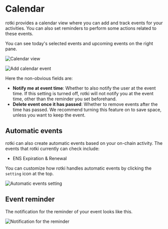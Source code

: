 # Calendar

rotki provides a calendar view where you can add and track events for your activities. You can also set reminders to perform some actions related to these events.

You can see today's selected events and upcoming events on the right pane.

![Calendar view](/images/rotki_calendar.png)

![Add calendar event](/images/rotki_add_calendar_event.png)

Here the non-obvious fields are:

- **Notify me at event time**: Whether to also notify the user at the event time. If this setting is turned off, rotki will not notify you at the event time, other than the reminder you set beforehand.
- **Delete event once it has passed**: Whether to remove events after the time has passed. We recommend turning this feature on to save space, unless you want to keep the event.

## Automatic events

rotki can also create automatic events based on your on-chain activity. The events that rotki currently can check include:

- ENS Expiration & Renewal

You can customize how rotki handles automatic events by clicking the `setting` icon at the top.

![Automatic events setting](/images/rotki_calendar_automatic_events_setting.png)

## Event reminder

The notification for the reminder of your event looks like this.

![Notification for the reminder](/images/rotki_calendar_reminder.png)
